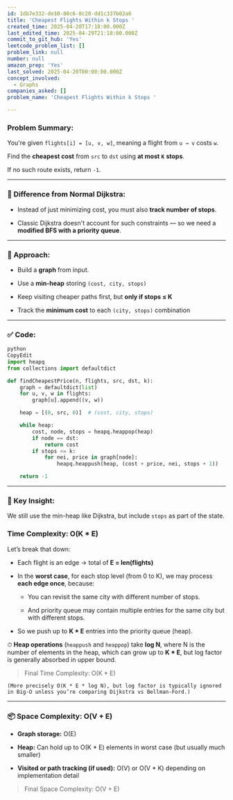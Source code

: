 ```yaml
---
id: 1db7e332-de10-80c6-8c20-dd1c337b02a6
title: 'Cheapest Flights Within k Stops '
created_time: 2025-04-20T17:18:00.000Z
last_edited_time: 2025-04-29T21:18:00.000Z
commit_to_git_hub: 'Yes'
leetcode_problem_list: []
problem_link: null
number: null
amazon_prep: 'Yes'
last_solved: 2025-04-20T00:00:00.000Z
concept_involved:
  - Graphs
companies_asked: []
problem_name: 'Cheapest Flights Within k Stops '

---
```


### Problem Summary:

You're given `flights[i] = [u, v, w]`, meaning a flight from `u → v` costs `w`.

Find the **cheapest cost** from `src` to `dst` using **at most** **`K`** **stops**.

If no such route exists, return `-1`.

***

### 🚦 Difference from Normal Dijkstra:

*   Instead of just minimizing cost, you must also **track number of stops**.

*   Classic Dijkstra doesn't account for such constraints — so we need a **modified BFS with a priority queue**.

***

### 🔧 Approach:

*   Build a **graph** from input.

*   Use a **min-heap** storing `(cost, city, stops)`

*   Keep visiting cheaper paths first, but **only if stops ≤ K**

*   Track the **minimum cost** to each `(city, stops)` combination

***

### ✅ Code:

```python
python
CopyEdit
import heapq
from collections import defaultdict

def findCheapestPrice(n, flights, src, dst, k):
    graph = defaultdict(list)
    for u, v, w in flights:
        graph[u].append((v, w))

    heap = [(0, src, 0)]  # (cost, city, stops)

    while heap:
        cost, node, stops = heapq.heappop(heap)
        if node == dst:
            return cost
        if stops <= k:
            for nei, price in graph[node]:
                heapq.heappush(heap, (cost + price, nei, stops + 1))

    return -1


```

***

### 🧠 Key Insight:

We still use the min-heap like Dijkstra, but include `stops` as part of the state.

### Time Complexity: **O(K \* E)**

Let’s break that down:

*   Each flight is an edge → total of **E = len(flights)**

*   In the **worst case**, for each stop level (from 0 to K), we may process **each edge once**, because:

    *   You can revisit the same city with different number of stops.

    *   And priority queue may contain multiple entries for the same city but with different stops.

*   So we push up to **K \* E** entries into the priority queue (heap).

⏱ **Heap operations** (`heappush` and `heappop`) take **log N**, where N is the number of elements in the heap, which can grow up to **K \* E**, but log factor is generally absorbed in upper bound.

> Final Time Complexity: O(K \* E)

    (More precisely O(K * E * log N), but log factor is typically ignored in Big-O unless you’re comparing Dijkstra vs Bellman-Ford.)

***

### 📦 Space Complexity: **O(V + E)**

*   **Graph storage:** O(E)

*   **Heap:** Can hold up to O(K \* E) elements in worst case (but usually much smaller)

*   **Visited or path tracking (if used):** O(V) or O(V \* K) depending on implementation detail

> Final Space Complexity: O(V + E)
